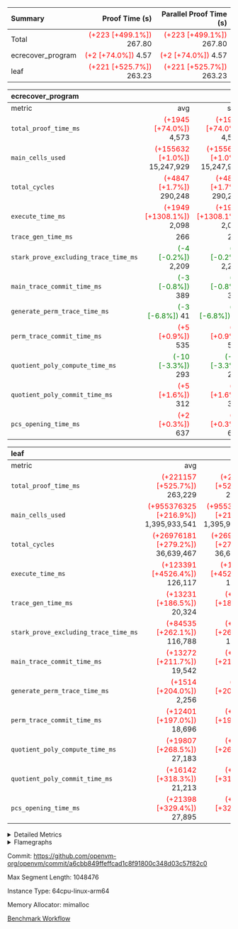 | Summary | Proof Time (s) | Parallel Proof Time (s) |
|:---|---:|---:|
| Total | <span style='color: red'>(+223 [+499.1%])</span> 267.80 | <span style='color: red'>(+223 [+499.1%])</span> 267.80 |
| ecrecover_program | <span style='color: red'>(+2 [+74.0%])</span> 4.57 | <span style='color: red'>(+2 [+74.0%])</span> 4.57 |
| leaf | <span style='color: red'>(+221 [+525.7%])</span> 263.23 | <span style='color: red'>(+221 [+525.7%])</span> 263.23 |


| ecrecover_program |||||
|:---|---:|---:|---:|---:|
|metric|avg|sum|max|min|
| `total_proof_time_ms ` | <span style='color: red'>(+1945 [+74.0%])</span> 4,573 | <span style='color: red'>(+1945 [+74.0%])</span> 4,573 | <span style='color: red'>(+1945 [+74.0%])</span> 4,573 | <span style='color: red'>(+1945 [+74.0%])</span> 4,573 |
| `main_cells_used     ` | <span style='color: red'>(+155632 [+1.0%])</span> 15,247,929 | <span style='color: red'>(+155632 [+1.0%])</span> 15,247,929 | <span style='color: red'>(+155632 [+1.0%])</span> 15,247,929 | <span style='color: red'>(+155632 [+1.0%])</span> 15,247,929 |
| `total_cycles        ` | <span style='color: red'>(+4847 [+1.7%])</span> 290,248 | <span style='color: red'>(+4847 [+1.7%])</span> 290,248 | <span style='color: red'>(+4847 [+1.7%])</span> 290,248 | <span style='color: red'>(+4847 [+1.7%])</span> 290,248 |
| `execute_time_ms     ` | <span style='color: red'>(+1949 [+1308.1%])</span> 2,098 | <span style='color: red'>(+1949 [+1308.1%])</span> 2,098 | <span style='color: red'>(+1949 [+1308.1%])</span> 2,098 | <span style='color: red'>(+1949 [+1308.1%])</span> 2,098 |
| `trace_gen_time_ms   ` |  266 |  266 |  266 |  266 |
| `stark_prove_excluding_trace_time_ms` | <span style='color: green'>(-4 [-0.2%])</span> 2,209 | <span style='color: green'>(-4 [-0.2%])</span> 2,209 | <span style='color: green'>(-4 [-0.2%])</span> 2,209 | <span style='color: green'>(-4 [-0.2%])</span> 2,209 |
| `main_trace_commit_time_ms` | <span style='color: green'>(-3 [-0.8%])</span> 389 | <span style='color: green'>(-3 [-0.8%])</span> 389 | <span style='color: green'>(-3 [-0.8%])</span> 389 | <span style='color: green'>(-3 [-0.8%])</span> 389 |
| `generate_perm_trace_time_ms` | <span style='color: green'>(-3 [-6.8%])</span> 41 | <span style='color: green'>(-3 [-6.8%])</span> 41 | <span style='color: green'>(-3 [-6.8%])</span> 41 | <span style='color: green'>(-3 [-6.8%])</span> 41 |
| `perm_trace_commit_time_ms` | <span style='color: red'>(+5 [+0.9%])</span> 535 | <span style='color: red'>(+5 [+0.9%])</span> 535 | <span style='color: red'>(+5 [+0.9%])</span> 535 | <span style='color: red'>(+5 [+0.9%])</span> 535 |
| `quotient_poly_compute_time_ms` | <span style='color: green'>(-10 [-3.3%])</span> 293 | <span style='color: green'>(-10 [-3.3%])</span> 293 | <span style='color: green'>(-10 [-3.3%])</span> 293 | <span style='color: green'>(-10 [-3.3%])</span> 293 |
| `quotient_poly_commit_time_ms` | <span style='color: red'>(+5 [+1.6%])</span> 312 | <span style='color: red'>(+5 [+1.6%])</span> 312 | <span style='color: red'>(+5 [+1.6%])</span> 312 | <span style='color: red'>(+5 [+1.6%])</span> 312 |
| `pcs_opening_time_ms ` | <span style='color: red'>(+2 [+0.3%])</span> 637 | <span style='color: red'>(+2 [+0.3%])</span> 637 | <span style='color: red'>(+2 [+0.3%])</span> 637 | <span style='color: red'>(+2 [+0.3%])</span> 637 |

| leaf |||||
|:---|---:|---:|---:|---:|
|metric|avg|sum|max|min|
| `total_proof_time_ms ` | <span style='color: red'>(+221157 [+525.7%])</span> 263,229 | <span style='color: red'>(+221157 [+525.7%])</span> 263,229 | <span style='color: red'>(+221157 [+525.7%])</span> 263,229 | <span style='color: red'>(+221157 [+525.7%])</span> 263,229 |
| `main_cells_used     ` | <span style='color: red'>(+955376325 [+216.9%])</span> 1,395,933,541 | <span style='color: red'>(+955376325 [+216.9%])</span> 1,395,933,541 | <span style='color: red'>(+955376325 [+216.9%])</span> 1,395,933,541 | <span style='color: red'>(+955376325 [+216.9%])</span> 1,395,933,541 |
| `total_cycles        ` | <span style='color: red'>(+26976181 [+279.2%])</span> 36,639,467 | <span style='color: red'>(+26976181 [+279.2%])</span> 36,639,467 | <span style='color: red'>(+26976181 [+279.2%])</span> 36,639,467 | <span style='color: red'>(+26976181 [+279.2%])</span> 36,639,467 |
| `execute_time_ms     ` | <span style='color: red'>(+123391 [+4526.4%])</span> 126,117 | <span style='color: red'>(+123391 [+4526.4%])</span> 126,117 | <span style='color: red'>(+123391 [+4526.4%])</span> 126,117 | <span style='color: red'>(+123391 [+4526.4%])</span> 126,117 |
| `trace_gen_time_ms   ` | <span style='color: red'>(+13231 [+186.5%])</span> 20,324 | <span style='color: red'>(+13231 [+186.5%])</span> 20,324 | <span style='color: red'>(+13231 [+186.5%])</span> 20,324 | <span style='color: red'>(+13231 [+186.5%])</span> 20,324 |
| `stark_prove_excluding_trace_time_ms` | <span style='color: red'>(+84535 [+262.1%])</span> 116,788 | <span style='color: red'>(+84535 [+262.1%])</span> 116,788 | <span style='color: red'>(+84535 [+262.1%])</span> 116,788 | <span style='color: red'>(+84535 [+262.1%])</span> 116,788 |
| `main_trace_commit_time_ms` | <span style='color: red'>(+13272 [+211.7%])</span> 19,542 | <span style='color: red'>(+13272 [+211.7%])</span> 19,542 | <span style='color: red'>(+13272 [+211.7%])</span> 19,542 | <span style='color: red'>(+13272 [+211.7%])</span> 19,542 |
| `generate_perm_trace_time_ms` | <span style='color: red'>(+1514 [+204.0%])</span> 2,256 | <span style='color: red'>(+1514 [+204.0%])</span> 2,256 | <span style='color: red'>(+1514 [+204.0%])</span> 2,256 | <span style='color: red'>(+1514 [+204.0%])</span> 2,256 |
| `perm_trace_commit_time_ms` | <span style='color: red'>(+12401 [+197.0%])</span> 18,696 | <span style='color: red'>(+12401 [+197.0%])</span> 18,696 | <span style='color: red'>(+12401 [+197.0%])</span> 18,696 | <span style='color: red'>(+12401 [+197.0%])</span> 18,696 |
| `quotient_poly_compute_time_ms` | <span style='color: red'>(+19807 [+268.5%])</span> 27,183 | <span style='color: red'>(+19807 [+268.5%])</span> 27,183 | <span style='color: red'>(+19807 [+268.5%])</span> 27,183 | <span style='color: red'>(+19807 [+268.5%])</span> 27,183 |
| `quotient_poly_commit_time_ms` | <span style='color: red'>(+16142 [+318.3%])</span> 21,213 | <span style='color: red'>(+16142 [+318.3%])</span> 21,213 | <span style='color: red'>(+16142 [+318.3%])</span> 21,213 | <span style='color: red'>(+16142 [+318.3%])</span> 21,213 |
| `pcs_opening_time_ms ` | <span style='color: red'>(+21398 [+329.4%])</span> 27,895 | <span style='color: red'>(+21398 [+329.4%])</span> 27,895 | <span style='color: red'>(+21398 [+329.4%])</span> 27,895 | <span style='color: red'>(+21398 [+329.4%])</span> 27,895 |



<details>
<summary>Detailed Metrics</summary>

| group | num_segments | keygen_time_ms | commit_exe_time_ms |
| --- | --- | --- | --- |
| ecrecover_program | 1 | 1,180 | 11 | 

| group | air_name | quotient_deg | interactions | constraints |
| --- | --- | --- | --- | --- |
| ecrecover_program | AccessAdapterAir<16> | 2 | 5 | 14 | 
| ecrecover_program | AccessAdapterAir<2> | 2 | 5 | 14 | 
| ecrecover_program | AccessAdapterAir<32> | 2 | 5 | 14 | 
| ecrecover_program | AccessAdapterAir<4> | 2 | 5 | 14 | 
| ecrecover_program | AccessAdapterAir<64> | 2 | 5 | 14 | 
| ecrecover_program | AccessAdapterAir<8> | 2 | 5 | 14 | 
| ecrecover_program | BitwiseOperationLookupAir<8> | 2 | 2 | 4 | 
| ecrecover_program | KeccakVmAir | 2 | 321 | 4,571 | 
| ecrecover_program | MemoryMerkleAir<8> | 2 | 4 | 40 | 
| ecrecover_program | PersistentBoundaryAir<8> | 2 | 3 | 6 | 
| ecrecover_program | PhantomAir | 2 | 3 | 5 | 
| ecrecover_program | Poseidon2PeripheryAir<BabyBearParameters>, 1> | 2 | 1 | 286 | 
| ecrecover_program | ProgramAir | 1 | 1 | 4 | 
| ecrecover_program | RangeTupleCheckerAir<2> | 1 | 1 | 4 | 
| ecrecover_program | VariableRangeCheckerAir | 1 | 1 | 4 | 
| ecrecover_program | VmAirWrapper<Rv32BaseAluAdapterAir, BaseAluCoreAir<4, 8> | 2 | 19 | 43 | 
| ecrecover_program | VmAirWrapper<Rv32BaseAluAdapterAir, LessThanCoreAir<4, 8> | 2 | 17 | 39 | 
| ecrecover_program | VmAirWrapper<Rv32BaseAluAdapterAir, ShiftCoreAir<4, 8> | 2 | 23 | 90 | 
| ecrecover_program | VmAirWrapper<Rv32BranchAdapterAir, BranchEqualCoreAir<4> | 2 | 11 | 25 | 
| ecrecover_program | VmAirWrapper<Rv32BranchAdapterAir, BranchLessThanCoreAir<4, 8> | 2 | 13 | 41 | 
| ecrecover_program | VmAirWrapper<Rv32CondRdWriteAdapterAir, Rv32JalLuiCoreAir> | 2 | 10 | 22 | 
| ecrecover_program | VmAirWrapper<Rv32HintStoreAdapterAir, Rv32HintStoreCoreAir> | 2 | 15 | 17 | 
| ecrecover_program | VmAirWrapper<Rv32IsEqualModAdapterAir<2, 1, 32, 32>, ModularIsEqualCoreAir<32, 4, 8> | 2 | 25 | 223 | 
| ecrecover_program | VmAirWrapper<Rv32JalrAdapterAir, Rv32JalrCoreAir> | 2 | 16 | 20 | 
| ecrecover_program | VmAirWrapper<Rv32LoadStoreAdapterAir, LoadSignExtendCoreAir<4, 8> | 2 | 18 | 33 | 
| ecrecover_program | VmAirWrapper<Rv32LoadStoreAdapterAir, LoadStoreCoreAir<4> | 2 | 17 | 38 | 
| ecrecover_program | VmAirWrapper<Rv32MultAdapterAir, DivRemCoreAir<4, 8> | 2 | 25 | 88 | 
| ecrecover_program | VmAirWrapper<Rv32MultAdapterAir, MulHCoreAir<4, 8> | 2 | 24 | 38 | 
| ecrecover_program | VmAirWrapper<Rv32MultAdapterAir, MultiplicationCoreAir<4, 8> | 2 | 19 | 26 | 
| ecrecover_program | VmAirWrapper<Rv32RdWriteAdapterAir, Rv32AuipcCoreAir> | 2 | 11 | 15 | 
| ecrecover_program | VmAirWrapper<Rv32VecHeapAdapterAir<1, 2, 2, 32, 32>, EcDoubleCoreAir> | 2 | 411 | 513 | 
| ecrecover_program | VmAirWrapper<Rv32VecHeapAdapterAir<2, 1, 1, 32, 32>, ModularAddSubCoreAir> | 2 | 94 | 126 | 
| ecrecover_program | VmAirWrapper<Rv32VecHeapAdapterAir<2, 1, 1, 32, 32>, ModularMulDivCoreAir> | 2 | 156 | 188 | 
| ecrecover_program | VmAirWrapper<Rv32VecHeapAdapterAir<2, 2, 2, 32, 32>, FieldExpressionCoreAir> | 2 | 422 | 456 | 
| ecrecover_program | VmConnectorAir | 2 | 3 | 9 | 
| leaf | AccessAdapterAir<2> | 4 | 5 | 12 | 
| leaf | AccessAdapterAir<4> | 4 | 5 | 12 | 
| leaf | AccessAdapterAir<8> | 4 | 5 | 12 | 
| leaf | FriReducedOpeningAir | 4 | 35 | 59 | 
| leaf | NativePoseidon2Air<BabyBearParameters>, 1> | 4 | 31 | 302 | 
| leaf | PhantomAir | 4 | 3 | 4 | 
| leaf | ProgramAir | 1 | 1 | 4 | 
| leaf | VariableRangeCheckerAir | 1 | 1 | 4 | 
| leaf | VmAirWrapper<BranchNativeAdapterAir, BranchEqualCoreAir<1> | 2 | 11 | 23 | 
| leaf | VmAirWrapper<JalNativeAdapterAir, JalCoreAir> | 4 | 7 | 6 | 
| leaf | VmAirWrapper<NativeAdapterAir<2, 0>, PublicValuesCoreAir> | 4 | 11 | 23 | 
| leaf | VmAirWrapper<NativeAdapterAir<2, 1>, FieldArithmeticCoreAir> | 4 | 15 | 23 | 
| leaf | VmAirWrapper<NativeLoadStoreAdapterAir<1>, NativeLoadStoreCoreAir<1> | 4 | 15 | 24 | 
| leaf | VmAirWrapper<NativeVectorizedAdapterAir<4>, FieldExtensionCoreAir> | 4 | 15 | 23 | 
| leaf | VmConnectorAir | 4 | 3 | 8 | 
| leaf | VolatileBoundaryAir | 4 | 4 | 16 | 

| group | air_name | dsl_ir | idx | opcode | cells_used |
| --- | --- | --- | --- | --- | --- |
| leaf | <BranchNativeAdapterAir,BranchEqualCoreAir<1>> | AssertEqEI | 0 | BNE | 92 | 
| leaf | <BranchNativeAdapterAir,BranchEqualCoreAir<1>> | AssertEqV | 0 | BNE | 27,991 | 
| leaf | <BranchNativeAdapterAir,BranchEqualCoreAir<1>> | AssertEqVI | 0 | BNE | 3,519 | 
| leaf | <BranchNativeAdapterAir,BranchEqualCoreAir<1>> | AssertNeVI | 0 | BEQ | 23 | 
| leaf | <BranchNativeAdapterAir,BranchEqualCoreAir<1>> | For | 0 | BNE | 17,230,404 | 
| leaf | <BranchNativeAdapterAir,BranchEqualCoreAir<1>> | IfEq | 0 | BNE | 20,262,402 | 
| leaf | <BranchNativeAdapterAir,BranchEqualCoreAir<1>> | IfEqI | 0 | BNE | 40,533,659 | 
| leaf | <BranchNativeAdapterAir,BranchEqualCoreAir<1>> | IfNe | 0 | BEQ | 20,262,448 | 
| leaf | <BranchNativeAdapterAir,BranchEqualCoreAir<1>> | IfNeI | 0 | BEQ | 4,255 | 
| leaf | <BranchNativeAdapterAir,BranchEqualCoreAir<1>> | ZipFor | 0 | BNE | 5,615,726 | 
| leaf | <JalNativeAdapterAir,JalCoreAir> |  | 0 | JAL | 10 | 
| leaf | <JalNativeAdapterAir,JalCoreAir> | For | 0 | JAL | 253,310 | 
| leaf | <JalNativeAdapterAir,JalCoreAir> | IfNe | 0 | JAL | 20 | 
| leaf | <JalNativeAdapterAir,JalCoreAir> | ZipFor | 0 | JAL | 15,680 | 
| leaf | <NativeAdapterAir<2, 1>,FieldArithmeticCoreAir> | AddEI | 0 | ADD | 52,953,720 | 
| leaf | <NativeAdapterAir<2, 1>,FieldArithmeticCoreAir> | AddFI | 0 | ADD | 52,867,530 | 
| leaf | <NativeAdapterAir<2, 1>,FieldArithmeticCoreAir> | AddV | 0 | ADD | 68,670 | 
| leaf | <NativeAdapterAir<2, 1>,FieldArithmeticCoreAir> | AddVI | 0 | ADD | 133,976,340 | 
| leaf | <NativeAdapterAir<2, 1>,FieldArithmeticCoreAir> | Alloc | 0 | ADD | 1,559,040 | 
| leaf | <NativeAdapterAir<2, 1>,FieldArithmeticCoreAir> | Alloc | 0 | MUL | 811,830 | 
| leaf | <NativeAdapterAir<2, 1>,FieldArithmeticCoreAir> | For | 0 | ADD | 21,714,510 | 
| leaf | <NativeAdapterAir<2, 1>,FieldArithmeticCoreAir> | LoadF | 0 | ADD | 26,447,730 | 
| leaf | <NativeAdapterAir<2, 1>,FieldArithmeticCoreAir> | LoadF | 0 | MUL | 13,410 | 
| leaf | <NativeAdapterAir<2, 1>,FieldArithmeticCoreAir> | LoadHeapPtr | 0 | ADD | 30 | 
| leaf | <NativeAdapterAir<2, 1>,FieldArithmeticCoreAir> | LoadV | 0 | ADD | 178,290 | 
| leaf | <NativeAdapterAir<2, 1>,FieldArithmeticCoreAir> | LoadV | 0 | MUL | 174,900 | 
| leaf | <NativeAdapterAir<2, 1>,FieldArithmeticCoreAir> | MulEF | 0 | MUL | 4,440 | 
| leaf | <NativeAdapterAir<2, 1>,FieldArithmeticCoreAir> | MulF | 0 | MUL | 5,280 | 
| leaf | <NativeAdapterAir<2, 1>,FieldArithmeticCoreAir> | MulFI | 0 | MUL | 1,110 | 
| leaf | <NativeAdapterAir<2, 1>,FieldArithmeticCoreAir> | MulVI | 0 | MUL | 80,220 | 
| leaf | <NativeAdapterAir<2, 1>,FieldArithmeticCoreAir> | StoreF | 0 | ADD | 52,883,310 | 
| leaf | <NativeAdapterAir<2, 1>,FieldArithmeticCoreAir> | StoreF | 0 | MUL | 17,400 | 
| leaf | <NativeAdapterAir<2, 1>,FieldArithmeticCoreAir> | StoreHintWord | 0 | ADD | 21,673,260 | 
| leaf | <NativeAdapterAir<2, 1>,FieldArithmeticCoreAir> | StoreV | 0 | ADD | 68,220 | 
| leaf | <NativeAdapterAir<2, 1>,FieldArithmeticCoreAir> | StoreV | 0 | MUL | 63,870 | 
| leaf | <NativeAdapterAir<2, 1>,FieldArithmeticCoreAir> | SubV | 0 | SUB | 1,110 | 
| leaf | <NativeAdapterAir<2, 1>,FieldArithmeticCoreAir> | SubVI | 0 | SUB | 26,429,280 | 
| leaf | <NativeAdapterAir<2, 1>,FieldArithmeticCoreAir> | UnsafeCastVF | 0 | ADD | 1,110 | 
| leaf | <NativeAdapterAir<2, 1>,FieldArithmeticCoreAir> | ZipFor | 0 | ADD | 13,884,990 | 
| leaf | <NativeLoadStoreAdapterAir<1>,NativeLoadStoreCoreAir<1>> |  | 0 | STOREW | 31 | 
| leaf | <NativeLoadStoreAdapterAir<1>,NativeLoadStoreCoreAir<1>> | AddEFFI | 0 | LOADW | 27,310,256 | 
| leaf | <NativeLoadStoreAdapterAir<1>,NativeLoadStoreCoreAir<1>> | AddEFFI | 0 | STOREW | 81,930,768 | 
| leaf | <NativeLoadStoreAdapterAir<1>,NativeLoadStoreCoreAir<1>> | Alloc | 0 | LOADW | 1,611,008 | 
| leaf | <NativeLoadStoreAdapterAir<1>,NativeLoadStoreCoreAir<1>> | For | 0 | LOADW | 2,418 | 
| leaf | <NativeLoadStoreAdapterAir<1>,NativeLoadStoreCoreAir<1>> | For | 0 | STOREW | 782,843 | 
| leaf | <NativeLoadStoreAdapterAir<1>,NativeLoadStoreCoreAir<1>> | ImmE | 0 | STOREW | 124 | 
| leaf | <NativeLoadStoreAdapterAir<1>,NativeLoadStoreCoreAir<1>> | ImmF | 0 | STOREW | 5,270 | 
| leaf | <NativeLoadStoreAdapterAir<1>,NativeLoadStoreCoreAir<1>> | ImmV | 0 | STOREW | 95,623,003 | 
| leaf | <NativeLoadStoreAdapterAir<1>,NativeLoadStoreCoreAir<1>> | LoadE | 0 | LOADW | 108,128 | 
| leaf | <NativeLoadStoreAdapterAir<1>,NativeLoadStoreCoreAir<1>> | LoadF | 0 | LOADW | 81,950,639 | 
| leaf | <NativeLoadStoreAdapterAir<1>,NativeLoadStoreCoreAir<1>> | LoadV | 0 | LOADW | 14,726,271 | 
| leaf | <NativeLoadStoreAdapterAir<1>,NativeLoadStoreCoreAir<1>> | MulEI | 0 | STOREW | 109,241,024 | 
| leaf | <NativeLoadStoreAdapterAir<1>,NativeLoadStoreCoreAir<1>> | StoreE | 0 | STOREW | 27,422,724 | 
| leaf | <NativeLoadStoreAdapterAir<1>,NativeLoadStoreCoreAir<1>> | StoreF | 0 | STOREW | 54,650,024 | 
| leaf | <NativeLoadStoreAdapterAir<1>,NativeLoadStoreCoreAir<1>> | StoreHintWord | 0 | SHINTW | 23,167,819 | 
| leaf | <NativeLoadStoreAdapterAir<1>,NativeLoadStoreCoreAir<1>> | StoreV | 0 | STOREW | 1,510,847 | 
| leaf | <NativeLoadStoreAdapterAir<1>,NativeLoadStoreCoreAir<1>> | ZipFor | 0 | LOADW | 48,639 | 
| leaf | <NativeVectorizedAdapterAir<4>,FieldExtensionCoreAir> | AddE | 0 | FE4ADD | 26,430,760 | 
| leaf | <NativeVectorizedAdapterAir<4>,FieldExtensionCoreAir> | MulEI | 0 | BBE4MUL | 35,239,040 | 
| leaf | Arc<BabyBearParameters>, 1> | Poseidon2PermuteBabyBear | 0 | PERM_POS2 | 76,655,352 | 
| leaf | PhantomAir | CT-InitializePcsConst | 0 | PHANTOM | 12 | 
| leaf | PhantomAir | CT-ReadProofsFromInput | 0 | PHANTOM | 12 | 
| leaf | PhantomAir | CT-VerifyProofs | 0 | PHANTOM | 6 | 
| leaf | PhantomAir | CT-stage-c-build-rounds | 0 | PHANTOM | 12 | 
| leaf | PhantomAir | CT-stage-d-verifier-verify | 0 | PHANTOM | 6 | 
| leaf | PhantomAir | CT-stage-d-verify-pcs | 0 | PHANTOM | 6 | 
| leaf | PhantomAir | HintInputVec | 0 | PHANTOM | 149,442 | 

| group | air_name | dsl_ir | opcode | segment | cells_used |
| --- | --- | --- | --- | --- | --- |
| ecrecover_program | <Rv32BaseAluAdapterAir,BaseAluCoreAir<4, 8>> |  | ADD | 0 | 2,645,532 | 
| ecrecover_program | <Rv32BaseAluAdapterAir,BaseAluCoreAir<4, 8>> |  | AND | 0 | 559,512 | 
| ecrecover_program | <Rv32BaseAluAdapterAir,BaseAluCoreAir<4, 8>> |  | OR | 0 | 250,740 | 
| ecrecover_program | <Rv32BaseAluAdapterAir,BaseAluCoreAir<4, 8>> |  | SUB | 0 | 318,600 | 
| ecrecover_program | <Rv32BaseAluAdapterAir,BaseAluCoreAir<4, 8>> |  | XOR | 0 | 900 | 
| ecrecover_program | <Rv32BaseAluAdapterAir,LessThanCoreAir<4, 8>> |  | SLTU | 0 | 74,407 | 
| ecrecover_program | <Rv32BaseAluAdapterAir,ShiftCoreAir<4, 8>> |  | SLL | 0 | 228,536 | 
| ecrecover_program | <Rv32BaseAluAdapterAir,ShiftCoreAir<4, 8>> |  | SRL | 0 | 238,023 | 
| ecrecover_program | <Rv32BranchAdapterAir,BranchEqualCoreAir<4>> |  | BEQ | 0 | 275,912 | 
| ecrecover_program | <Rv32BranchAdapterAir,BranchEqualCoreAir<4>> |  | BNE | 0 | 124,202 | 
| ecrecover_program | <Rv32BranchAdapterAir,BranchLessThanCoreAir<4, 8>> |  | BGEU | 0 | 29,600 | 
| ecrecover_program | <Rv32BranchAdapterAir,BranchLessThanCoreAir<4, 8>> |  | BLT | 0 | 384 | 
| ecrecover_program | <Rv32BranchAdapterAir,BranchLessThanCoreAir<4, 8>> |  | BLTU | 0 | 719,648 | 
| ecrecover_program | <Rv32CondRdWriteAdapterAir,Rv32JalLuiCoreAir> |  | JAL | 0 | 22,734 | 
| ecrecover_program | <Rv32CondRdWriteAdapterAir,Rv32JalLuiCoreAir> |  | LUI | 0 | 50,292 | 
| ecrecover_program | <Rv32HintStoreAdapterAir,Rv32HintStoreCoreAir> |  | HINT_STOREW | 0 | 5,564 | 
| ecrecover_program | <Rv32IsEqualModAdapterAir<2, 1, 32, 32>,ModularIsEqualCoreAir<32, 4, 8>> |  | IS_EQ | 0 | 531,698 | 
| ecrecover_program | <Rv32IsEqualModAdapterAir<2, 1, 32, 32>,ModularIsEqualCoreAir<32, 4, 8>> |  | SETUP_ISEQ | 0 | 332 | 
| ecrecover_program | <Rv32JalrAdapterAir,Rv32JalrCoreAir> |  | JALR | 0 | 186,060 | 
| ecrecover_program | <Rv32LoadStoreAdapterAir,LoadSignExtendCoreAir<4, 8>> |  | LOADB | 0 | 132,300 | 
| ecrecover_program | <Rv32LoadStoreAdapterAir,LoadStoreCoreAir<4>> |  | LOADBU | 0 | 98,000 | 
| ecrecover_program | <Rv32LoadStoreAdapterAir,LoadStoreCoreAir<4>> |  | LOADW | 0 | 553,840 | 
| ecrecover_program | <Rv32LoadStoreAdapterAir,LoadStoreCoreAir<4>> |  | STOREB | 0 | 1,037,520 | 
| ecrecover_program | <Rv32LoadStoreAdapterAir,LoadStoreCoreAir<4>> |  | STOREW | 0 | 2,702,880 | 
| ecrecover_program | <Rv32MultAdapterAir,DivRemCoreAir<4, 8>> |  | DIVU | 0 | 285 | 
| ecrecover_program | <Rv32MultAdapterAir,MulHCoreAir<4, 8>> |  | MULHU | 0 | 195 | 
| ecrecover_program | <Rv32MultAdapterAir,MultiplicationCoreAir<4, 8>> |  | MUL | 0 | 79,329 | 
| ecrecover_program | <Rv32RdWriteAdapterAir,Rv32AuipcCoreAir> |  | AUIPC | 0 | 71,022 | 
| ecrecover_program | <Rv32VecHeapAdapterAir<1, 2, 2, 32, 32>,EcDoubleCoreAir> |  | EcDouble | 0 | 690,153 | 
| ecrecover_program | <Rv32VecHeapAdapterAir<2, 1, 1, 32, 32>,ModularAddSubCoreAir> |  | ModularAddSub | 0 | 2,388 | 
| ecrecover_program | <Rv32VecHeapAdapterAir<2, 1, 1, 32, 32>,ModularMulDivCoreAir> |  | ModularMulDiv | 0 | 8,352 | 
| ecrecover_program | <Rv32VecHeapAdapterAir<2, 2, 2, 32, 32>,FieldExpressionCoreAir> |  | EcAddNe | 0 | 449,394 | 
| ecrecover_program | KeccakVmAir |  | KECCAK256 | 0 | 379,680 | 
| ecrecover_program | PhantomAir |  | PHANTOM | 0 | 270 | 

| group | air_name | idx | rows | prep_cols | perm_cols | main_cols | cells |
| --- | --- | --- | --- | --- | --- | --- | --- |
| leaf | AccessAdapterAir<2> | 0 | 16,777,216 |  | 16 | 11 | 452,984,832 | 
| leaf | AccessAdapterAir<4> | 0 | 8,388,608 |  | 16 | 13 | 243,269,632 | 
| leaf | AccessAdapterAir<8> | 0 | 524,288 |  | 16 | 17 | 17,301,504 | 
| leaf | NativePoseidon2Air<BabyBearParameters>, 1> | 0 | 262,144 |  | 36 | 348 | 100,663,296 | 
| leaf | PhantomAir | 0 | 32,768 |  | 8 | 6 | 458,752 | 
| leaf | ProgramAir | 0 | 1,048,576 |  | 8 | 10 | 18,874,368 | 
| leaf | VariableRangeCheckerAir | 0 | 262,144 | 2 | 8 | 1 | 2,359,296 | 
| leaf | VmAirWrapper<BranchNativeAdapterAir, BranchEqualCoreAir<1> | 0 | 8,388,608 |  | 28 | 23 | 427,819,008 | 
| leaf | VmAirWrapper<JalNativeAdapterAir, JalCoreAir> | 0 | 32,768 |  | 12 | 10 | 720,896 | 
| leaf | VmAirWrapper<NativeAdapterAir<2, 1>, FieldArithmeticCoreAir> | 0 | 16,777,216 |  | 20 | 30 | 838,860,800 | 
| leaf | VmAirWrapper<NativeLoadStoreAdapterAir<1>, NativeLoadStoreCoreAir<1> | 0 | 16,777,216 |  | 20 | 31 | 855,638,016 | 
| leaf | VmAirWrapper<NativeVectorizedAdapterAir<4>, FieldExtensionCoreAir> | 0 | 2,097,152 |  | 20 | 40 | 125,829,120 | 
| leaf | VmConnectorAir | 0 | 2 | 1 | 8 | 4 | 24 | 
| leaf | VolatileBoundaryAir | 0 | 2,097,152 |  | 8 | 11 | 39,845,888 | 

| group | air_name | segment | rows | prep_cols | perm_cols | main_cols | cells |
| --- | --- | --- | --- | --- | --- | --- | --- |
| ecrecover_program | AccessAdapterAir<16> | 0 | 16,384 |  | 24 | 25 | 802,816 | 
| ecrecover_program | AccessAdapterAir<2> | 0 | 256 |  | 24 | 11 | 8,960 | 
| ecrecover_program | AccessAdapterAir<32> | 0 | 8,192 |  | 24 | 41 | 532,480 | 
| ecrecover_program | AccessAdapterAir<4> | 0 | 128 |  | 24 | 13 | 4,736 | 
| ecrecover_program | AccessAdapterAir<8> | 0 | 32,768 |  | 24 | 17 | 1,343,488 | 
| ecrecover_program | BitwiseOperationLookupAir<8> | 0 | 65,536 | 3 | 8 | 2 | 655,360 | 
| ecrecover_program | KeccakVmAir | 0 | 128 |  | 1,288 | 3,164 | 569,856 | 
| ecrecover_program | MemoryMerkleAir<8> | 0 | 4,096 |  | 20 | 32 | 212,992 | 
| ecrecover_program | PersistentBoundaryAir<8> | 0 | 4,096 |  | 12 | 20 | 131,072 | 
| ecrecover_program | PhantomAir | 0 | 64 |  | 12 | 6 | 1,152 | 
| ecrecover_program | Poseidon2PeripheryAir<BabyBearParameters>, 1> | 0 | 4,096 |  | 8 | 300 | 1,261,568 | 
| ecrecover_program | ProgramAir | 0 | 16,384 |  | 8 | 10 | 294,912 | 
| ecrecover_program | RangeTupleCheckerAir<2> | 0 | 524,288 | 2 | 8 | 1 | 4,718,592 | 
| ecrecover_program | VariableRangeCheckerAir | 0 | 262,144 | 2 | 8 | 1 | 2,359,296 | 
| ecrecover_program | VmAirWrapper<Rv32BaseAluAdapterAir, BaseAluCoreAir<4, 8> | 0 | 131,072 |  | 80 | 36 | 15,204,352 | 
| ecrecover_program | VmAirWrapper<Rv32BaseAluAdapterAir, LessThanCoreAir<4, 8> | 0 | 2,048 |  | 40 | 37 | 157,696 | 
| ecrecover_program | VmAirWrapper<Rv32BaseAluAdapterAir, ShiftCoreAir<4, 8> | 0 | 16,384 |  | 52 | 53 | 1,720,320 | 
| ecrecover_program | VmAirWrapper<Rv32BranchAdapterAir, BranchEqualCoreAir<4> | 0 | 16,384 |  | 48 | 26 | 1,212,416 | 
| ecrecover_program | VmAirWrapper<Rv32BranchAdapterAir, BranchLessThanCoreAir<4, 8> | 0 | 32,768 |  | 56 | 32 | 2,883,584 | 
| ecrecover_program | VmAirWrapper<Rv32CondRdWriteAdapterAir, Rv32JalLuiCoreAir> | 0 | 4,096 |  | 44 | 18 | 253,952 | 
| ecrecover_program | VmAirWrapper<Rv32HintStoreAdapterAir, Rv32HintStoreCoreAir> | 0 | 256 |  | 36 | 26 | 15,872 | 
| ecrecover_program | VmAirWrapper<Rv32IsEqualModAdapterAir<2, 1, 32, 32>, ModularIsEqualCoreAir<32, 4, 8> | 0 | 4,096 |  | 56 | 166 | 909,312 | 
| ecrecover_program | VmAirWrapper<Rv32JalrAdapterAir, Rv32JalrCoreAir> | 0 | 8,192 |  | 36 | 28 | 524,288 | 
| ecrecover_program | VmAirWrapper<Rv32LoadStoreAdapterAir, LoadSignExtendCoreAir<4, 8> | 0 | 4,096 |  | 76 | 35 | 454,656 | 
| ecrecover_program | VmAirWrapper<Rv32LoadStoreAdapterAir, LoadStoreCoreAir<4> | 0 | 131,072 |  | 72 | 40 | 14,680,064 | 
| ecrecover_program | VmAirWrapper<Rv32MultAdapterAir, DivRemCoreAir<4, 8> | 0 | 8 |  | 104 | 57 | 1,288 | 
| ecrecover_program | VmAirWrapper<Rv32MultAdapterAir, MulHCoreAir<4, 8> | 0 | 8 |  | 100 | 39 | 1,112 | 
| ecrecover_program | VmAirWrapper<Rv32MultAdapterAir, MultiplicationCoreAir<4, 8> | 0 | 4,096 |  | 80 | 31 | 454,656 | 
| ecrecover_program | VmAirWrapper<Rv32RdWriteAdapterAir, Rv32AuipcCoreAir> | 0 | 4,096 |  | 28 | 21 | 200,704 | 
| ecrecover_program | VmAirWrapper<Rv32VecHeapAdapterAir<1, 2, 2, 32, 32>, EcDoubleCoreAir> | 0 | 2,048 |  | 828 | 543 | 2,807,808 | 
| ecrecover_program | VmAirWrapper<Rv32VecHeapAdapterAir<2, 1, 1, 32, 32>, ModularAddSubCoreAir> | 0 | 16 |  | 192 | 199 | 6,256 | 
| ecrecover_program | VmAirWrapper<Rv32VecHeapAdapterAir<2, 1, 1, 32, 32>, ModularMulDivCoreAir> | 0 | 32 |  | 316 | 261 | 18,464 | 
| ecrecover_program | VmAirWrapper<Rv32VecHeapAdapterAir<2, 2, 2, 32, 32>, FieldExpressionCoreAir> | 0 | 1,024 |  | 848 | 619 | 1,502,208 | 
| ecrecover_program | VmConnectorAir | 0 | 2 | 1 | 12 | 4 | 32 | 

| group | chip_name | idx | rows_used |
| --- | --- | --- | --- |
| leaf | <BranchNativeAdapterAir,BranchEqualCoreAir<1>> | 0 | 4,519,153 | 
| leaf | <JalNativeAdapterAir,JalCoreAir> | 0 | 26,902 | 
| leaf | <NativeAdapterAir<2, 1>,FieldArithmeticCoreAir> | 0 | 13,529,320 | 
| leaf | <NativeLoadStoreAdapterAir<1>,NativeLoadStoreCoreAir<1>> | 0 | 16,777,157 | 
| leaf | <NativeVectorizedAdapterAir<4>,FieldExtensionCoreAir> | 0 | 1,541,745 | 
| leaf | AccessAdapter<2> | 0 | 11,453,154 | 
| leaf | AccessAdapter<4> | 0 | 5,726,578 | 
| leaf | AccessAdapter<8> | 0 | 440,550 | 
| leaf | Arc<BabyBearParameters>, 1> | 0 | 220,274 | 
| leaf | Boundary | 0 | 1,682,041 | 
| leaf | PhantomAir | 0 | 24,916 | 
| leaf | ProgramChip | 0 | 593,726 | 
| leaf | VariableRangeCheckerAir | 0 | 262,144 | 
| leaf | VmConnectorAir | 0 | 2 | 

| group | chip_name | segment | rows_used |
| --- | --- | --- | --- |
| ecrecover_program | <Rv32BaseAluAdapterAir,BaseAluCoreAir<4, 8>> | 0 | 104,869 | 
| ecrecover_program | <Rv32BaseAluAdapterAir,LessThanCoreAir<4, 8>> | 0 | 2,011 | 
| ecrecover_program | <Rv32BaseAluAdapterAir,ShiftCoreAir<4, 8>> | 0 | 8,803 | 
| ecrecover_program | <Rv32BranchAdapterAir,BranchEqualCoreAir<4>> | 0 | 15,389 | 
| ecrecover_program | <Rv32BranchAdapterAir,BranchLessThanCoreAir<4, 8>> | 0 | 23,426 | 
| ecrecover_program | <Rv32CondRdWriteAdapterAir,Rv32JalLuiCoreAir> | 0 | 4,057 | 
| ecrecover_program | <Rv32HintStoreAdapterAir,Rv32HintStoreCoreAir> | 0 | 214 | 
| ecrecover_program | <Rv32IsEqualModAdapterAir<2, 1, 32, 32>,ModularIsEqualCoreAir<32, 4, 8>> | 0 | 3,194 | 
| ecrecover_program | <Rv32JalrAdapterAir,Rv32JalrCoreAir> | 0 | 6,645 | 
| ecrecover_program | <Rv32LoadStoreAdapterAir,LoadSignExtendCoreAir<4, 8>> | 0 | 3,780 | 
| ecrecover_program | <Rv32LoadStoreAdapterAir,LoadStoreCoreAir<4>> | 0 | 109,806 | 
| ecrecover_program | <Rv32MultAdapterAir,DivRemCoreAir<4, 8>> | 0 | 5 | 
| ecrecover_program | <Rv32MultAdapterAir,MulHCoreAir<4, 8>> | 0 | 5 | 
| ecrecover_program | <Rv32MultAdapterAir,MultiplicationCoreAir<4, 8>> | 0 | 2,559 | 
| ecrecover_program | <Rv32RdWriteAdapterAir,Rv32AuipcCoreAir> | 0 | 3,383 | 
| ecrecover_program | <Rv32VecHeapAdapterAir<1, 2, 2, 32, 32>,EcDoubleCoreAir> | 0 | 1,271 | 
| ecrecover_program | <Rv32VecHeapAdapterAir<2, 1, 1, 32, 32>,ModularAddSubCoreAir> | 0 | 11 | 
| ecrecover_program | <Rv32VecHeapAdapterAir<2, 1, 1, 32, 32>,ModularMulDivCoreAir> | 0 | 21 | 
| ecrecover_program | <Rv32VecHeapAdapterAir<2, 2, 2, 32, 32>,FieldExpressionCoreAir> | 0 | 726 | 
| ecrecover_program | AccessAdapter<16> | 0 | 13,306 | 
| ecrecover_program | AccessAdapter<2> | 0 | 132 | 
| ecrecover_program | AccessAdapter<32> | 0 | 6,654 | 
| ecrecover_program | AccessAdapter<4> | 0 | 68 | 
| ecrecover_program | AccessAdapter<8> | 0 | 27,216 | 
| ecrecover_program | Arc<BabyBearParameters>, 1> | 0 | 2,060 | 
| ecrecover_program | BitwiseOperationLookupAir<8> | 0 | 65,536 | 
| ecrecover_program | Boundary | 0 | 2,990 | 
| ecrecover_program | KeccakVmAir | 0 | 120 | 
| ecrecover_program | Merkle | 0 | 3,288 | 
| ecrecover_program | PhantomAir | 0 | 45 | 
| ecrecover_program | ProgramChip | 0 | 8,624 | 
| ecrecover_program | RangeTupleCheckerAir<2> | 0 | 524,288 | 
| ecrecover_program | VariableRangeCheckerAir | 0 | 262,144 | 
| ecrecover_program | VmConnectorAir | 0 | 2 | 

| group | dsl_ir | idx | opcode | frequency |
| --- | --- | --- | --- | --- |
| leaf |  | 0 | JAL | 1 | 
| leaf |  | 0 | STOREW | 2 | 
| leaf | AddE | 0 | FE4ADD | 660,769 | 
| leaf | AddEFFI | 0 | LOADW | 880,976 | 
| leaf | AddEFFI | 0 | STOREW | 2,642,928 | 
| leaf | AddEI | 0 | ADD | 1,765,124 | 
| leaf | AddFI | 0 | ADD | 1,762,251 | 
| leaf | AddV | 0 | ADD | 2,289 | 
| leaf | AddVI | 0 | ADD | 4,465,878 | 
| leaf | Alloc | 0 | ADD | 51,968 | 
| leaf | Alloc | 0 | LOADW | 51,968 | 
| leaf | Alloc | 0 | MUL | 27,061 | 
| leaf | AssertEqEI | 0 | BNE | 4 | 
| leaf | AssertEqV | 0 | BNE | 1,217 | 
| leaf | AssertEqVI | 0 | BNE | 153 | 
| leaf | AssertNeVI | 0 | BEQ | 1 | 
| leaf | CT-InitializePcsConst | 0 | PHANTOM | 2 | 
| leaf | CT-ReadProofsFromInput | 0 | PHANTOM | 2 | 
| leaf | CT-VerifyProofs | 0 | PHANTOM | 1 | 
| leaf | CT-stage-c-build-rounds | 0 | PHANTOM | 2 | 
| leaf | CT-stage-d-verifier-verify | 0 | PHANTOM | 1 | 
| leaf | CT-stage-d-verify-pcs | 0 | PHANTOM | 1 | 
| leaf | For | 0 | ADD | 723,817 | 
| leaf | For | 0 | BNE | 749,148 | 
| leaf | For | 0 | JAL | 25,331 | 
| leaf | For | 0 | LOADW | 78 | 
| leaf | For | 0 | STOREW | 25,253 | 
| leaf | HintInputVec | 0 | PHANTOM | 24,907 | 
| leaf | IfEq | 0 | BNE | 880,974 | 
| leaf | IfEqI | 0 | BNE | 1,762,333 | 
| leaf | IfNe | 0 | BEQ | 880,976 | 
| leaf | IfNe | 0 | JAL | 2 | 
| leaf | IfNeI | 0 | BEQ | 185 | 
| leaf | ImmE | 0 | STOREW | 4 | 
| leaf | ImmF | 0 | STOREW | 170 | 
| leaf | ImmV | 0 | STOREW | 3,084,613 | 
| leaf | LoadE | 0 | LOADW | 3,488 | 
| leaf | LoadF | 0 | ADD | 881,591 | 
| leaf | LoadF | 0 | LOADW | 2,643,569 | 
| leaf | LoadF | 0 | MUL | 447 | 
| leaf | LoadHeapPtr | 0 | ADD | 1 | 
| leaf | LoadV | 0 | ADD | 5,943 | 
| leaf | LoadV | 0 | LOADW | 475,041 | 
| leaf | LoadV | 0 | MUL | 5,830 | 
| leaf | MulEF | 0 | MUL | 148 | 
| leaf | MulEI | 0 | BBE4MUL | 880,976 | 
| leaf | MulEI | 0 | STOREW | 3,523,904 | 
| leaf | MulF | 0 | MUL | 176 | 
| leaf | MulFI | 0 | MUL | 37 | 
| leaf | MulVI | 0 | MUL | 2,674 | 
| leaf | Poseidon2PermuteBabyBear | 0 | PERM_POS2 | 220,274 | 
| leaf | StoreE | 0 | STOREW | 884,604 | 
| leaf | StoreF | 0 | ADD | 1,762,777 | 
| leaf | StoreF | 0 | MUL | 580 | 
| leaf | StoreF | 0 | STOREW | 1,762,904 | 
| leaf | StoreHintWord | 0 | ADD | 722,442 | 
| leaf | StoreHintWord | 0 | SHINTW | 747,349 | 
| leaf | StoreV | 0 | ADD | 2,274 | 
| leaf | StoreV | 0 | MUL | 2,129 | 
| leaf | StoreV | 0 | STOREW | 48,737 | 
| leaf | SubV | 0 | SUB | 37 | 
| leaf | SubVI | 0 | SUB | 880,976 | 
| leaf | UnsafeCastVF | 0 | ADD | 37 | 
| leaf | ZipFor | 0 | ADD | 462,833 | 
| leaf | ZipFor | 0 | BNE | 244,162 | 
| leaf | ZipFor | 0 | JAL | 1,568 | 
| leaf | ZipFor | 0 | LOADW | 1,569 | 

| group | dsl_ir | opcode | segment | frequency |
| --- | --- | --- | --- | --- |
| ecrecover_program |  | ADD | 0 | 73,487 | 
| ecrecover_program |  | AND | 0 | 15,542 | 
| ecrecover_program |  | AUIPC | 0 | 3,383 | 
| ecrecover_program |  | BEQ | 0 | 10,612 | 
| ecrecover_program |  | BGEU | 0 | 925 | 
| ecrecover_program |  | BLT | 0 | 12 | 
| ecrecover_program |  | BLTU | 0 | 22,489 | 
| ecrecover_program |  | BNE | 0 | 4,777 | 
| ecrecover_program |  | DIVU | 0 | 5 | 
| ecrecover_program |  | EcAddNe | 0 | 726 | 
| ecrecover_program |  | EcDouble | 0 | 1,271 | 
| ecrecover_program |  | HINT_STOREW | 0 | 214 | 
| ecrecover_program |  | IS_EQ | 0 | 3,203 | 
| ecrecover_program |  | JAL | 0 | 1,263 | 
| ecrecover_program |  | JALR | 0 | 6,645 | 
| ecrecover_program |  | KECCAK256 | 0 | 5 | 
| ecrecover_program |  | LOADB | 0 | 3,780 | 
| ecrecover_program |  | LOADBU | 0 | 2,450 | 
| ecrecover_program |  | LOADW | 0 | 13,846 | 
| ecrecover_program |  | LUI | 0 | 2,794 | 
| ecrecover_program |  | MUL | 0 | 2,559 | 
| ecrecover_program |  | MULHU | 0 | 5 | 
| ecrecover_program |  | ModularAddSub | 0 | 12 | 
| ecrecover_program |  | ModularMulDiv | 0 | 32 | 
| ecrecover_program |  | OR | 0 | 6,965 | 
| ecrecover_program |  | PHANTOM | 0 | 45 | 
| ecrecover_program |  | SETUP_ISEQ | 0 | 2 | 
| ecrecover_program |  | SLL | 0 | 4,312 | 
| ecrecover_program |  | SLTU | 0 | 2,011 | 
| ecrecover_program |  | SRL | 0 | 4,491 | 
| ecrecover_program |  | STOREB | 0 | 25,938 | 
| ecrecover_program |  | STOREW | 0 | 67,572 | 
| ecrecover_program |  | SUB | 0 | 8,850 | 
| ecrecover_program |  | XOR | 0 | 25 | 

| group | idx | trace_gen_time_ms | total_proof_time_ms | total_cycles | total_cells | stark_prove_excluding_trace_time_ms | quotient_poly_compute_time_ms | quotient_poly_commit_time_ms | perm_trace_commit_time_ms | pcs_opening_time_ms | main_trace_commit_time_ms | main_cells_used | generate_perm_trace_time_ms | execute_time_ms |
| --- | --- | --- | --- | --- | --- | --- | --- | --- | --- | --- | --- | --- | --- | --- |
| leaf | 0 | 20,324 | 263,229 | 36,639,467 | 3,124,625,432 | 116,788 | 27,183 | 21,213 | 18,696 | 27,895 | 19,542 | 1,395,933,541 | 2,256 | 126,117 | 

| group | segment | trace_gen_time_ms | total_proof_time_ms | total_cycles | total_cells | stark_prove_excluding_trace_time_ms | quotient_poly_compute_time_ms | quotient_poly_commit_time_ms | perm_trace_commit_time_ms | pcs_opening_time_ms | main_trace_commit_time_ms | main_cells_used | generate_perm_trace_time_ms | execute_time_ms |
| --- | --- | --- | --- | --- | --- | --- | --- | --- | --- | --- | --- | --- | --- | --- |
| ecrecover_program | 0 | 266 | 4,573 | 290,248 | 55,919,495 | 2,209 | 293 | 312 | 535 | 637 | 389 | 15,247,929 | 41 | 2,098 | 

</details>


<details>
<summary>Flamegraphs</summary>

[![](https://openvm-public-data-sandbox-us-east-1.s3.us-east-1.amazonaws.com/benchmark/github/flamegraphs/a6cbb849ffeffcad1c8f91800c348d03c57f82c0/ecrecover-a6cbb849ffeffcad1c8f91800c348d03c57f82c0-ecrecover_program.dsl_ir.opcode.air_name.cells_used.reverse.svg)](https://openvm-public-data-sandbox-us-east-1.s3.us-east-1.amazonaws.com/benchmark/github/flamegraphs/a6cbb849ffeffcad1c8f91800c348d03c57f82c0/ecrecover-a6cbb849ffeffcad1c8f91800c348d03c57f82c0-ecrecover_program.dsl_ir.opcode.air_name.cells_used.reverse.svg)
[![](https://openvm-public-data-sandbox-us-east-1.s3.us-east-1.amazonaws.com/benchmark/github/flamegraphs/a6cbb849ffeffcad1c8f91800c348d03c57f82c0/ecrecover-a6cbb849ffeffcad1c8f91800c348d03c57f82c0-ecrecover_program.dsl_ir.opcode.air_name.cells_used.svg)](https://openvm-public-data-sandbox-us-east-1.s3.us-east-1.amazonaws.com/benchmark/github/flamegraphs/a6cbb849ffeffcad1c8f91800c348d03c57f82c0/ecrecover-a6cbb849ffeffcad1c8f91800c348d03c57f82c0-ecrecover_program.dsl_ir.opcode.air_name.cells_used.svg)
[![](https://openvm-public-data-sandbox-us-east-1.s3.us-east-1.amazonaws.com/benchmark/github/flamegraphs/a6cbb849ffeffcad1c8f91800c348d03c57f82c0/ecrecover-a6cbb849ffeffcad1c8f91800c348d03c57f82c0-ecrecover_program.dsl_ir.opcode.frequency.reverse.svg)](https://openvm-public-data-sandbox-us-east-1.s3.us-east-1.amazonaws.com/benchmark/github/flamegraphs/a6cbb849ffeffcad1c8f91800c348d03c57f82c0/ecrecover-a6cbb849ffeffcad1c8f91800c348d03c57f82c0-ecrecover_program.dsl_ir.opcode.frequency.reverse.svg)
[![](https://openvm-public-data-sandbox-us-east-1.s3.us-east-1.amazonaws.com/benchmark/github/flamegraphs/a6cbb849ffeffcad1c8f91800c348d03c57f82c0/ecrecover-a6cbb849ffeffcad1c8f91800c348d03c57f82c0-ecrecover_program.dsl_ir.opcode.frequency.svg)](https://openvm-public-data-sandbox-us-east-1.s3.us-east-1.amazonaws.com/benchmark/github/flamegraphs/a6cbb849ffeffcad1c8f91800c348d03c57f82c0/ecrecover-a6cbb849ffeffcad1c8f91800c348d03c57f82c0-ecrecover_program.dsl_ir.opcode.frequency.svg)
[![](https://openvm-public-data-sandbox-us-east-1.s3.us-east-1.amazonaws.com/benchmark/github/flamegraphs/a6cbb849ffeffcad1c8f91800c348d03c57f82c0/ecrecover-a6cbb849ffeffcad1c8f91800c348d03c57f82c0-leaf.dsl_ir.opcode.air_name.cells_used.reverse.svg)](https://openvm-public-data-sandbox-us-east-1.s3.us-east-1.amazonaws.com/benchmark/github/flamegraphs/a6cbb849ffeffcad1c8f91800c348d03c57f82c0/ecrecover-a6cbb849ffeffcad1c8f91800c348d03c57f82c0-leaf.dsl_ir.opcode.air_name.cells_used.reverse.svg)
[![](https://openvm-public-data-sandbox-us-east-1.s3.us-east-1.amazonaws.com/benchmark/github/flamegraphs/a6cbb849ffeffcad1c8f91800c348d03c57f82c0/ecrecover-a6cbb849ffeffcad1c8f91800c348d03c57f82c0-leaf.dsl_ir.opcode.air_name.cells_used.svg)](https://openvm-public-data-sandbox-us-east-1.s3.us-east-1.amazonaws.com/benchmark/github/flamegraphs/a6cbb849ffeffcad1c8f91800c348d03c57f82c0/ecrecover-a6cbb849ffeffcad1c8f91800c348d03c57f82c0-leaf.dsl_ir.opcode.air_name.cells_used.svg)
[![](https://openvm-public-data-sandbox-us-east-1.s3.us-east-1.amazonaws.com/benchmark/github/flamegraphs/a6cbb849ffeffcad1c8f91800c348d03c57f82c0/ecrecover-a6cbb849ffeffcad1c8f91800c348d03c57f82c0-leaf.dsl_ir.opcode.frequency.reverse.svg)](https://openvm-public-data-sandbox-us-east-1.s3.us-east-1.amazonaws.com/benchmark/github/flamegraphs/a6cbb849ffeffcad1c8f91800c348d03c57f82c0/ecrecover-a6cbb849ffeffcad1c8f91800c348d03c57f82c0-leaf.dsl_ir.opcode.frequency.reverse.svg)
[![](https://openvm-public-data-sandbox-us-east-1.s3.us-east-1.amazonaws.com/benchmark/github/flamegraphs/a6cbb849ffeffcad1c8f91800c348d03c57f82c0/ecrecover-a6cbb849ffeffcad1c8f91800c348d03c57f82c0-leaf.dsl_ir.opcode.frequency.svg)](https://openvm-public-data-sandbox-us-east-1.s3.us-east-1.amazonaws.com/benchmark/github/flamegraphs/a6cbb849ffeffcad1c8f91800c348d03c57f82c0/ecrecover-a6cbb849ffeffcad1c8f91800c348d03c57f82c0-leaf.dsl_ir.opcode.frequency.svg)

</details>

Commit: https://github.com/openvm-org/openvm/commit/a6cbb849ffeffcad1c8f91800c348d03c57f82c0

Max Segment Length: 1048476

Instance Type: 64cpu-linux-arm64

Memory Allocator: mimalloc

[Benchmark Workflow](https://github.com/openvm-org/openvm/actions/runs/12683783240)
